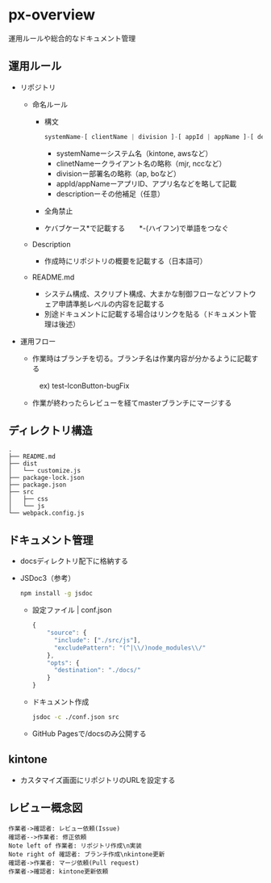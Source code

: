 # px-overview
運用ルールや総合的なドキュメント管理



## 運用ルール

- リポジトリ

  - 命名ルール

    - 構文

      ```javascript
      systemName-[ clientName | division ]-[ appId | appName ]-[ description ]
      ```
      - systemNameーシステム名（kintone, awsなど）
      - clinetNameークライアント名の略称（mjr, nccなど）
      - divisionー部署名の略称（ap, boなど）
      - appId/appNameーアプリID、アプリ名などを略して記載
      - descriptionーその他補足（任意）

    - 全角禁止

    - ケバブケース*で記載する　　*-(ハイフン)で単語をつなぐ

  - Description

    - 作成時にリポジトリの概要を記載する（日本語可）

  - README.md

    - システム構成、スクリプト構成、大まかな制御フローなどソフトウェア申請準拠レベルの内容を記載する
    - 別途ドキュメントに記載する場合はリンクを貼る（ドキュメント管理は後述）

- 運用フロー

  - 作業時はブランチを切る。ブランチ名は作業内容が分かるように記載する

    　ex) test-IconButton-bugFix

  - 作業が終わったらレビューを経てmasterブランチにマージする



## ディレクトリ構造

```
.
├── README.md
├── dist
│   └── customize.js
├── package-lock.json
├── package.json
├── src
│   ├── css
│   └── js
└── webpack.config.js
```





## ドキュメント管理

- docsディレクトリ配下に格納する

- JSDoc3（参考）

  ```bash
  npm install -g jsdoc
  ```

  - 設定ファイル | conf.json

    ```javascript
    {
        "source": {
          "include": ["./src/js"],
          "excludePattern": "(^|\\/)node_modules\\/"
        },
        "opts": {
          "destination": "./docs/"
        }
    }
    ```

  - ドキュメント作成

    ```bash
    jsdoc -c ./conf.json src
    ```

  - GitHub Pagesで/docsのみ公開する

  

## kintone

- カスタマイズ画面にリポジトリのURLを設定する







## レビュー概念図

```sequence
作業者->確認者: レビュー依頼(Issue)
確認者-->作業者: 修正依頼
Note left of 作業者: リポジトリ作成\n実装
Note right of 確認者: ブランチ作成\nkintone更新
確認者->作業者: マージ依頼(Pull request)
作業者->確認者: kintone更新依頼
```

